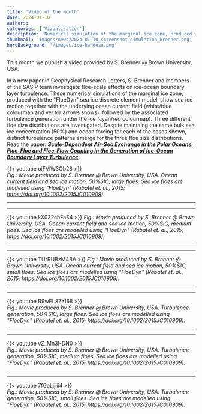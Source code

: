 ```yaml
---
title: 'Video of the month'
date: 2024-01-10
authors:
categories: ['Vizualisation']
description: 'Numerical simulation of the marginal ice zone, produced with "FloeDyn" sea ice discrete element model.'
thumbnail: 'images/news/2024-01-10_screenshot_simulation_Brenner.png'
heroBackground: '/images/ice-bandeau.png'
---
```


This month we publish a video provided by S. Brenner @ Brown University, USA.

In a new paper in Geophysical Research Letters, S. Brenner and members of the SASIP team investigate floe-scale effects on ice-ocean boundary layer turbulence. These numerical simulations of the marginal ice zone, produced with the "FloeDyn" sea ice discrete element model, show sea ice motion together with the underying ocean current field (white/blue colourmap and vector arrows shows), followed by the associated turbulence generation under the ice (cyan/red colourmap). Three different floe size distributions are investigated. Despite maintaing the same bulk sea ice concentration (50%) and ocean forcing for each of the cases shown, distinct turbulence patterns emerge for the three floe size distributions. Read the paper: [**_Scale-Dependent Air-Sea Exchange in the Polar Oceans: Floe-Floe and Floe-Flow Coupling in the Generation of Ice-Ocean Boundary Layer Turbulence_**](https://doi.org/10.1029/2023GL105703).


{{< youtube oiFVlW3Ob28 >}}  
_Fig.: Movie produced by S. Brenner @ Brown University, USA. 
Ocean current field and sea ice motion, 50%SIC, large floes.
Sea ice floes are modelled using "FloeDyn" (Rabatel et. al., 2015; https://doi.org/10.1002/2015JC010909)._

---
---

{{< youtube kX032chFaS4 >}}
_Fig.: Movie produced by S. Brenner @ Brown University, USA. 
Ocean current field and sea ice motion, 50%SIC, medium floes.
Sea ice floes are modelled using "FloeDyn" (Rabatel et. al., 2015; https://doi.org/10.1002/2015JC010909)._

---
---

{{< youtube TUrRUBzM4BA >}}
_Fig.: Movie produced by S. Brenner @ Brown University, USA. 
Ocean current field and sea ice motion, 50%SIC, small floes.
Sea ice floes are modelled using "FloeDyn" (Rabatel et. al., 2015; https://doi.org/10.1002/2015JC010909)._

---
---

{{< youtube R9wEL87z168 >}}   
_Fig.: Movie produced by S. Brenner @ Brown University, USA. 
Turbulence generation, 50%SIC, large floes.
Sea ice floes are modelled using "FloeDyn" (Rabatel et. al., 2015; https://doi.org/10.1002/2015JC010909)._

---
---

{{< youtube vZ_Mn3I-DN0 >}}   
_Fig.: Movie produced by S. Brenner @ Brown University, USA. 
Turbulence generation, 50%SIC, medium floes.
Sea ice floes are modelled using "FloeDyn" (Rabatel et. al., 2015; https://doi.org/10.1002/2015JC010909)._

---
--- 
{{< youtube 7fGaLjjiii4 >}}   
_Fig.: Movie produced by S. Brenner @ Brown University, USA. 
Turbulence generation, 50%SIC, small floes.
Sea ice floes are modelled using "FloeDyn" (Rabatel et. al., 2015; https://doi.org/10.1002/2015JC010909)._
